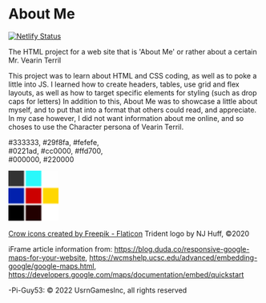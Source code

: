 # About Me
[![Netlify Status](https://api.netlify.com/api/v1/badges/eb65b329-a61d-4d54-987f-74c1e5d9be2a/deploy-status)](https://app.netlify.com/sites/about-me-pi-guy53/deploys)

The HTML project for a web site that is 'About Me' or rather about a certain Mr. Vearin Terril

This project was to learn about HTML and CSS coding, as well as to poke a little into JS. I learned how to create headers, tables, use grid and flex layouts, as well as how to target specific elements for styling (such as drop caps for letters) 
In addition to this, About Me was to showcase a little about myself, and to put that into a format that others could read, and appreciate. In my case however, I did not want information about me online, and so choses to use the Character persona of Vearin Terril. 

#333333, #29f8fa, #fefefe,
<br>
#0221ad, #cc0000, #ffd700,
<br>
#000000, #220000

<img src = "img/color-swatches.png" style="width:100px;"/>

[Crow icons created by Freepik - Flaticon](https://www.flaticon.com/free-icons/crow)
Trident logo by NJ Huff, &copy;2020

iFrame article information from: https://blog.duda.co/responsive-google-maps-for-your-website, https://wcmshelp.ucsc.edu/advanced/embedding-google/google-maps.html, https://developers.google.com/maps/documentation/embed/quickstart

-Pi-Guy53:
&copy; 2022 UsrnGamesInc, all rights reserved